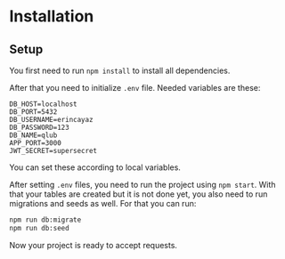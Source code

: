 # Installation

## Setup

You first need to run `npm install` to install all dependencies.

After that you need to initialize `.env` file. Needed variables are these:
``` .env
DB_HOST=localhost
DB_PORT=5432
DB_USERNAME=erincayaz
DB_PASSWORD=123
DB_NAME=qlub
APP_PORT=3000
JWT_SECRET=supersecret
```
You can set these according to local variables.

After setting `.env` files, you need to run the project using `npm start`. With that your tables are created but it is not done yet, you also need to run migrations and seeds as well. For that you can run:
``` bash
npm run db:migrate
npm run db:seed
```

Now your project is ready to accept requests.


